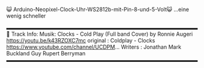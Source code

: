 😺 Arduino-Neopixel-Clock-Uhr-WS2812b-mit-Pin-8-und-5-Volt😺
 ...eine wenig schneller 

▬▬▬▬▬▬▬▬▬▬▬▬▬▬▬▬▬▬▬▬▬▬▬▬▬▬▬▬▬▬▬▬▬▬▬▬
🎵 Track Info:
Musik: Clocks - Cold Play (Full band Cover) by  Ronnie Augeri
https://youtu.be/k43RZOXC7mc
original : Coldplay  - Clocks
https://www.youtube.com/channel/UCDPM...
Writers  : Jonathan Mark Buckland Guy Rupert Berryman
▬▬▬▬▬▬▬▬▬▬▬▬▬▬▬▬▬▬▬▬▬▬▬▬▬▬▬▬▬▬▬▬▬▬▬▬
